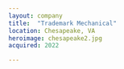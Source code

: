 ```yaml
---
layout: company
title:  "Trademark Mechanical"
location: Chesapeake, VA
heroimage: chesapeake2.jpg
acquired: 2022

---
```


